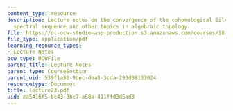 ```yaml
---
content_type: resource
description: Lecture notes on the convergence of the cohomological Eilenberg-Moore
  spectral sequence and other topics in algebraic topology.
file: https://ol-ocw-studio-app-production.s3.amazonaws.com/courses/18-917-topics-in-algebraic-topology-the-sullivan-conjecture-fall-2007/ea5416f5bc433bc7a68a411ffd3d5ad3_lecture23.pdf
file_type: application/pdf
learning_resource_types:
- Lecture Notes
ocw_type: OCWFile
parent_title: Lecture Notes
parent_type: CourseSection
parent_uid: 539f1a52-9bec-dea8-3cda-293d08133024
resourcetype: Document
title: lecture23.pdf
uid: ea5416f5-bc43-3bc7-a68a-411ffd3d5ad3
---
```

